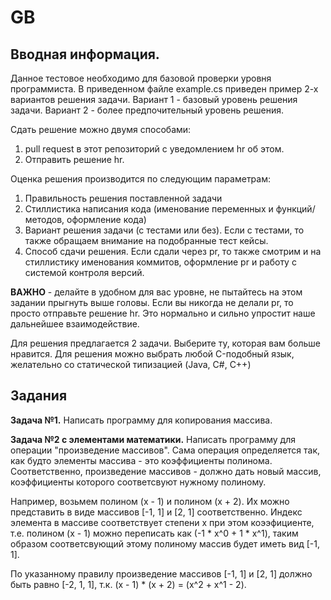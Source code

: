 # GB
## Вводная информация.

Данное тестовое необходимо для базовой проверки уровня программиста. 
В приведенном файле example.cs приведен пример 2-х вариантов решения задачи. Вариант 1 - базовый уровень решения задачи. Вариант 2 - более предпочительный уровень решения.

Сдать решение можно двумя способами:
1. pull request в этот репозиторий с уведомлением hr об этом.
2. Отправить решение hr.

Оценка решения производится по следующим параметрам:
1. Правильность решения поставленной задачи
2. Стиллистика написания кода (именование переменных и функций/методов, оформление кода)
3. Вариант решения задачи (с тестами или без). Если с тестами, то также обращаем внимание на подобранные тест кейсы. 
4. Способ сдачи решения. Если сдали через pr, то также смотрим и на стиллистику именования коммитов, оформление pr и работу с системой контроля версий.

**ВАЖНО** - делайте в удобном для вас уровне, не пытайтесь на этом задании прыгнуть выше головы. Если вы никогда не делали pr, то просто отправьте решение hr. Это нормально и сильно упростит наше дальнейшее взаимодействие.

Для решения предлагается 2 задачи. Выберите ту, которая вам больше нравится. Для решения можно выбрать любой C-подобный язык, желательно со статической типизацией (Java, C#, C++)

## Задания

**Задача №1.** Написать программу для копирования массива.

**Задача №2 с элементами математики.** Написать программу для операции "произведение массивов". Сама операция определяется так, как будто элементы массива - это коэффициенты полинома. Соответственно, произведение массивов - должно дать новый массив, коэффициенты которого соответсвуют нужному полиному.

Например, возьмем полином (x - 1) и полином (x + 2). Их можно представить в виде массивов [-1, 1] и [2, 1] соответственно. Индекс элемента в массиве соответствует степени x при этом коээфициенте, т.е. полином (x - 1) можно переписать как (-1 * x^0 + 1 * x^1), таким образом соответсвующий этому полиному массив будет иметь вид [-1, 1].

По указанному правилу произведение массивов [-1, 1] и [2, 1] должно быть равно [-2, 1, 1], т.к. (x - 1) * (x + 2) = (x^2 + x^1 - 2).
